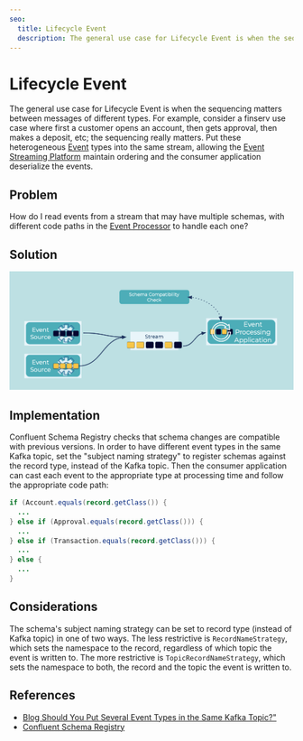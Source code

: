 ```yaml
---
seo:
  title: Lifecycle Event
  description: The general use case for Lifecycle Event is when the sequencing matters between events of different types.  
---
```


# Lifecycle Event
The general use case for Lifecycle Event is when the sequencing matters between messages of different types.
For example, consider a finserv use case where first a customer opens an account, then gets approval, then makes a deposit, etc; the sequencing really matters.
Put these heterogeneous [Event](../events/event.md) types into the same stream, allowing the [Event Streaming Platform](../event-stream/event-streaming-platform.md) maintain ordering and the consumer application deserialize the events.

## Problem
How do I read events from a stream that may have multiple schemas, with different code paths in the [Event Processor](../event-processing/event-processor.md) to handle each one?

## Solution
![lifecycle-event](../img/lifecycle-event.png)

## Implementation
Confluent Schema Registry checks that schema changes are compatible with previous versions.
In order to have different event types in the same Kafka topic, set the "subject naming strategy" to register schemas against the record type, instead of the Kafka topic.
Then the consumer application can cast each event to the appropriate type at processing time and follow the appropriate code path:

```java
if (Account.equals(record.getClass()) {
  ...
} else if (Approval.equals(record.getClass())) {
  ...
} else if (Transaction.equals(record.getClass())) {
  ...
} else {
  ...
}
```

## Considerations
The schema's subject naming strategy can be set to record type (instead of Kafka topic) in one of two ways.
The less restrictive is `RecordNameStrategy`, which sets the namespace to the record, regardless of which topic the event is written to.
The more restrictive is `TopicRecordNameStrategy`, which sets the namespace to both, the record and the topic the event is  written to.

## References
* [Blog Should You Put Several Event Types in the Same Kafka Topic?"](https://www.confluent.io/blog/put-several-event-types-kafka-topic/)
* [Confluent Schema Registry](https://docs.confluent.io/cloud/current/cp-component/schema-reg-cloud-config.html)
